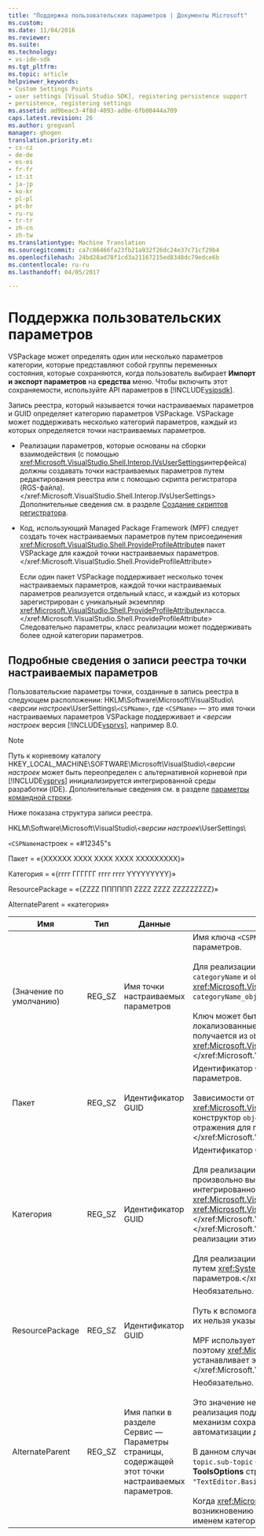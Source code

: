 ```yaml
---
title: "Поддержка пользовательских параметров | Документы Microsoft"
ms.custom: 
ms.date: 11/04/2016
ms.reviewer: 
ms.suite: 
ms.technology:
- vs-ide-sdk
ms.tgt_pltfrm: 
ms.topic: article
helpviewer_keywords:
- Custom Settings Points
- user settings [Visual Studio SDK], registering persistence support
- persistence, registering settings
ms.assetid: ad9beac3-4f8d-4093-ad0e-6fb00444a709
caps.latest.revision: 26
ms.author: gregvanl
manager: ghogen
translation.priority.mt:
- cs-cz
- de-de
- es-es
- fr-fr
- it-it
- ja-jp
- ko-kr
- pl-pl
- pt-br
- ru-ru
- tr-tr
- zh-cn
- zh-tw
ms.translationtype: Machine Translation
ms.sourcegitcommit: ca7c86466fa23fb21a932f26dc24e37c71cf29b4
ms.openlocfilehash: 24bd28ad78f1cd3a21167215ed8348dc79edce6b
ms.contentlocale: ru-ru
ms.lasthandoff: 04/05/2017

---
```

# <a name="support-for-user-settings"></a>Поддержка пользовательских параметров
VSPackage может определять один или несколько параметров категории, которые представляют собой группы переменных состояния, которые сохраняются, когда пользователь выбирает **Импорт и экспорт параметров** на **средства** меню. Чтобы включить этот сохраняемости, используйте API параметров в [!INCLUDE[vsipsdk](../../extensibility/includes/vsipsdk_md.md)].  
  
 Запись реестра, который называется точки настраиваемых параметров и GUID определяет категорию параметров VSPackage. VSPackage может поддерживать несколько категорий параметров, каждый из которых определяется точки настраиваемых параметров.  
  
-   Реализации параметров, которые основаны на сборки взаимодействия (с помощью <xref:Microsoft.VisualStudio.Shell.Interop.IVsUserSettings>интерфейса) должны создавать точки настраиваемых параметров путем редактирования реестра или с помощью скрипта регистратора (RGS-файла).</xref:Microsoft.VisualStudio.Shell.Interop.IVsUserSettings> Дополнительные сведения см. в разделе [Создание скриптов регистратора](/cpp/atl/creating-registrar-scripts).  
  
-   Код, использующий Managed Package Framework (MPF) следует создать точек настраиваемых параметров путем присоединения <xref:Microsoft.VisualStudio.Shell.ProvideProfileAttribute>в пакет VSPackage для каждой точки настраиваемых параметров.</xref:Microsoft.VisualStudio.Shell.ProvideProfileAttribute>  
  
     Если один пакет VSPackage поддерживает несколько точек настраиваемых параметров, каждой точки настраиваемых параметров реализуется отдельный класс, и каждый из которых зарегистрирован с уникальный экземпляр <xref:Microsoft.VisualStudio.Shell.ProvideProfileAttribute>класса.</xref:Microsoft.VisualStudio.Shell.ProvideProfileAttribute> Следовательно параметры, класс реализации может поддерживать более одной категории параметров.  
  
## <a name="custom-settings-point-registry-entry-details"></a>Подробные сведения о записи реестра точки настраиваемых параметров  
 Пользовательские параметры точки, созданные в запись реестра в следующем расположении: HKLM\Software\Microsoft\VisualStudio\\*\<версии настроек*\UserSettings\\`<CSPName>`, где `<CSPName>` — это имя точки настраиваемых параметров VSPackage поддерживает и  *\<версии настроек* версия [!INCLUDE[vsprvs](../../code-quality/includes/vsprvs_md.md)], например 8.0.  
  
> [!NOTE]
>  Путь к корневому каталогу HKEY_LOCAL_MACHINE\SOFTWARE\Microsoft\VisualStudio\\*\<версии настроек* может быть переопределен с альтернативной корневой при [!INCLUDE[vsprvs](../../code-quality/includes/vsprvs_md.md)] инициализируется интегрированной среды разработки (IDE). Дополнительные сведения см. в разделе [параметры командной строки](../../extensibility/command-line-switches-visual-studio-sdk.md).  
  
 Ниже показана структура записи реестра.  
  
 HKLM\Software\Microsoft\VisualStudio\\*\<версии настроек*\UserSettings\  
  
 `<CSPName`настроек = «#12345"s  
  
 Пакет = «{XXXXXX XXXX XXXX XXXX XXXXXXXXX}»  
  
 Категория = «{гггг ГГГГГГ гггг гггг YYYYYYYYY}»  
  
 ResourcePackage = «{ZZZZ ПППППП ZZZZ ZZZZ ZZZZZZZZZ}»  
  
 AlternateParent = «категория»  
  
|Имя|Тип|Данные|Описание|  
|----------|----------|----------|-----------------|  
|(Значение по умолчанию)|REG_SZ|Имя точки настраиваемых параметров|Имя ключа `<CSPName`настроек, нелокализованное имя точки настраиваемых параметров.<br /><br /> Для реализации основании MPF, его название получается путем объединения `categoryName` и `objectName` аргументы <xref:Microsoft.VisualStudio.Shell.ProvideProfileAttribute>Конструктор в `categoryName_objectName`.</xref:Microsoft.VisualStudio.Shell.ProvideProfileAttribute><br /><br /> Ключ может быть пустым или может содержать идентификатор ссылки локализованные строки в DLL-Библиотеке дополнения. Это значение получается из `objectNameResourceID` аргумент <xref:Microsoft.VisualStudio.Shell.ProvideProfileAttribute>конструктор.</xref:Microsoft.VisualStudio.Shell.ProvideProfileAttribute>|  
|Пакет|REG_SZ|Идентификатор GUID|Идентификатор GUID пакета VSPackage, реализующий точки настраиваемых параметров.<br /><br /> Зависимости от реализации с помощью MPF <xref:Microsoft.VisualStudio.Shell.ProvideProfileAttribute>класса, используйте конструктор `objectType` аргументу, содержащему VSPackage <xref:System.Type>и отражения для получения этого значения.</xref:System.Type> </xref:Microsoft.VisualStudio.Shell.ProvideProfileAttribute>|  
|Категория|REG_SZ|Идентификатор GUID|Идентификатор GUID, определяющий категорию параметров.<br /><br /> Для реализации на основе сборок взаимодействия, это значение может быть произвольно выбранных GUID, который [!INCLUDE[vsprvs](../../code-quality/includes/vsprvs_md.md)] передает интегрированной среды разработки <xref:Microsoft.VisualStudio.Shell.Interop.IVsUserSettings.ExportSettings%2A>и <xref:Microsoft.VisualStudio.Shell.Interop.IVsUserSettings.ImportSettings%2A>методы.</xref:Microsoft.VisualStudio.Shell.Interop.IVsUserSettings.ImportSettings%2A> </xref:Microsoft.VisualStudio.Shell.Interop.IVsUserSettings.ExportSettings%2A> Все реализации этих двух методов необходимо проверить свои аргументы GUID.<br /><br /> Для реализации основании MPF, этот идентификатор GUID можно получить путем <xref:System.Type>класса, реализующего [!INCLUDE[vsprvs](../../code-quality/includes/vsprvs_md.md)] механизм параметров.</xref:System.Type>|  
|ResourcePackage|REG_SZ|Идентификатор GUID|Необязательно.<br /><br /> Путь к вспомогательные DLL которого содержит локализованные строки, если их нельзя указывать реализации VSPackage.<br /><br /> MPF использует отражение для получения необходимого ресурса VSPackage, поэтому <xref:Microsoft.VisualStudio.Shell.ProvideProfileAttribute>класса не устанавливает этот аргумент.</xref:Microsoft.VisualStudio.Shell.ProvideProfileAttribute>|  
|AlternateParent|REG_SZ|Имя папки в разделе Сервис — Параметры страницы, содержащей этот точки настраиваемых параметров.|Необязательно.<br /><br /> Это значение необходимо задать только в том случае, если параметры реализация поддерживает **Сервис — Параметры** страниц, использующих механизм сохраняемости в [!INCLUDE[vsipsdk](../../extensibility/includes/vsipsdk_md.md)] вместо механизм в модель автоматизации для сохранения состояния.<br /><br /> В данном случае является значение в ключе AlternateParent `topic` раздел `topic.sub-topic` строку, которая используется для идентификации конкретного **ToolsOptions** страницы. Например, для **ToolsOptions** страницы `"TextEditor.Basic"` значение AlternateParent бы `"TextEditor"`.<br /><br /> Когда <xref:Microsoft.VisualStudio.Shell.ProvideProfileAttribute>приводит к возникновению ошибки точки настраиваемых параметров, оно совпадает с именем категории.</xref:Microsoft.VisualStudio.Shell.ProvideProfileAttribute>|
